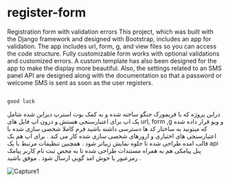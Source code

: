 # register-form
Registration form with validation errors
This project, which was built with the Django framework and designed with Bootstrap, includes an app for validation. The app includes url, form, g, and view files so you can access the code structure.
Fully customizable form works with optional validations and customized errors.
A custom template has also been designed for the app to make the display more beautiful.
Also, the settings related to an SMS panel API are designed along with the documentation so that a password or welcome SMS is sent as soon as the user registers.

                                                                                           good luck
                                     
دراین پروژه که با فریمورک جنگو ساخته شده و به کمک بوت استرپ دیزاین شده شامل یک اپ برای اعتبارسنجی هستش و درون اپ فایل های url, form ,g و ویو قرار داده شده که میتونید به ساختار کد ها دسترسی داشته باشید 
فرم کاملا شخصی سازی شده با اعتبارسنجی های اختیاری و ارورهای شخصی سازی شده کار می کند .
برای اپ هم یک قالب امده طراحی شده تا جلوه نمایش زیباتر شود .
همچنین تنظیمات مرتبط با یک api پنل پیامکی هم به همراه مستندات طراحی شده تا به محض ثبت نام کاربر پیامک رمزعبور یا خوش امد گویی ارسال شود .
                                                                                                                       موفق باشید .
                                                                                                                       
                                                                                                                       
![Capture1](https://github.com/user-attachments/assets/939e1c9d-858d-43f7-9644-5e6c3458da61)

